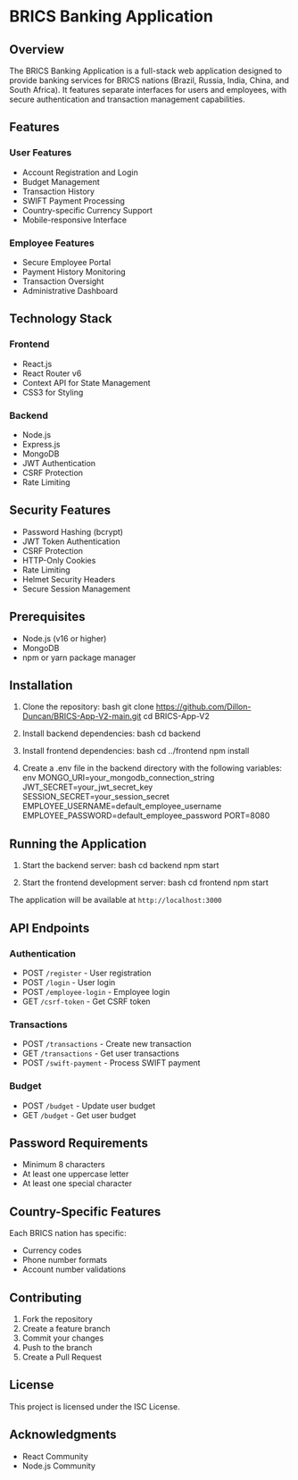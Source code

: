 # BRICS Banking Application

## Overview
The BRICS Banking Application is a full-stack web application designed to provide banking services for BRICS nations (Brazil, Russia, India, China, and South Africa). It features separate interfaces for users and employees, with secure authentication and transaction management capabilities.

## Features

### User Features
- Account Registration and Login
- Budget Management
- Transaction History
- SWIFT Payment Processing
- Country-specific Currency Support
- Mobile-responsive Interface

### Employee Features
- Secure Employee Portal
- Payment History Monitoring
- Transaction Oversight
- Administrative Dashboard

## Technology Stack

### Frontend
- React.js
- React Router v6
- Context API for State Management
- CSS3 for Styling

### Backend
- Node.js
- Express.js
- MongoDB
- JWT Authentication
- CSRF Protection
- Rate Limiting

## Security Features
- Password Hashing (bcrypt)
- JWT Token Authentication
- CSRF Protection
- HTTP-Only Cookies
- Rate Limiting
- Helmet Security Headers
- Secure Session Management

## Prerequisites
- Node.js (v16 or higher)
- MongoDB
- npm or yarn package manager

## Installation

1. Clone the repository:
   bash
git clone https://github.com/Dillon-Duncan/BRICS-App-V2-main.git
cd BRICS-App-V2

2. Install backend dependencies:
   bash
cd backend

3. Install frontend dependencies:
   bash
cd ../frontend
npm install

4. Create a .env file in the backend directory with the following variables:
   env
MONGO_URI=your_mongodb_connection_string
JWT_SECRET=your_jwt_secret_key
SESSION_SECRET=your_session_secret
EMPLOYEE_USERNAME=default_employee_username
EMPLOYEE_PASSWORD=default_employee_password
PORT=8080

## Running the Application

1. Start the backend server:
   bash
cd backend
npm start

2. Start the frontend development server:
   bash
cd frontend
npm start

The application will be available at `http://localhost:3000`

## API Endpoints

### Authentication
- POST `/register` - User registration
- POST `/login` - User login
- POST `/employee-login` - Employee login
- GET `/csrf-token` - Get CSRF token

### Transactions
- POST `/transactions` - Create new transaction
- GET `/transactions` - Get user transactions
- POST `/swift-payment` - Process SWIFT payment

### Budget
- POST `/budget` - Update user budget
- GET `/budget` - Get user budget

## Password Requirements
- Minimum 8 characters
- At least one uppercase letter
- At least one special character

## Country-Specific Features
Each BRICS nation has specific:
- Currency codes
- Phone number formats
- Account number validations

## Contributing
1. Fork the repository
2. Create a feature branch
3. Commit your changes
4. Push to the branch
5. Create a Pull Request

## License
This project is licensed under the ISC License.

## Acknowledgments
- React Community
- Node.js Community
